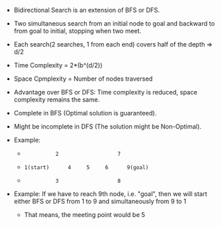 - Bidirectional Search is an extension of BFS or DFS.
- Two simultaneous search from an initial node to goal and backward to from goal to initial, stopping when two meet.
- Each search(2 searches, 1 from each end) covers half of the depth => d/2
- Time Complexity = 2*(b^(d/2))
- Space Cpmplexity = Number of nodes traversed
- Advantage over BFS or DFS: Time complexity is reduced, space complexity remains the same.
- Complete in BFS (Optimal solution is guaranteed).
- Might be incomplete in DFS (The solution might be Non-Optimal).
- Example:



  
  *               2                   7
  *     1(start)      4     5     6      9(goal)
  *               3                   8

- Example: If we have to reach 9th node, i.e. "goal", then we will start either BFS or DFS from 1 to 9 and simultaneously from 9 to 1
    * That means, the meeting point would be 5
  
